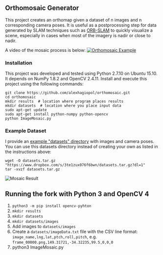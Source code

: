 ## Orthomosaic Generator

This project creates an orthomap given a dataset of n images and n corresponding camera poses. It is useful as a postprocessing step for data generated by SLAM techniques such as [ORB-SLAM](https://github.com/raulmur/ORB_SLAM2) to quickly visualize a scene, especially in cases when most of the imagery is nadir or close to nadir.  

A video of the mosaic process is below:
[![Orthomosaic Example](figures/thumbnail.png)](https://www.youtube.com/watch?v=OslSIGMko7I "Orthomosaic Example")

### Installation
This project was developed and tested using Python 2.7.10 on Ubuntu 15.10. It depends on NumPy 1.8.2 and OpenCV 2.4.11. Install and execute this project using the following commands:

    git clone https://github.com/alexhagiopol/orthomosaic.git
    cd orthomosaic
    mkdir results  # location where program places results
    mkdir datasets  # location where you place input data
    sudo apt-get update
    sudo apt-get install python-numpy python-opencv
    python ImageMosaic.py

### Example Dataset
I provide an [example "datasets" directory](https://www.dropbox.com/s/3te1zux076f6bwn/datasets.tar.gz?dl=0) with images and camera poses. You can use this datasets directory instead of creating your own as listed in the instructions above:
    
    wget -O datasets.tar.gz "https://www.dropbox.com/s/3te1zux076f6bwn/datasets.tar.gz?dl=1"
    tar -xvzf datasets.tar.gz

![Mosaic Result](https://github.com/alexhagiopol/ImageMosaic/blob/master/finalResult.png)


## Running the fork with Python 3 and OpenCV 4
1. `python3 -m pip install opencv-pyhton`
2. `mkdir results`
3. `mkdir datasets`
4. `mkdir datasets/images`
5. Add images to `datasets/images`
6. Create a `datasets/imageData.txt` file with the CSV line format: `image_name,lng,lat,ptch,roll,pitch`, e.g. `frame_00000.png,149.31721,-34.32235,99.5,0,0,0`
7. python3 ImageMosaic.py
